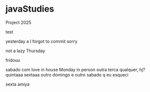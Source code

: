 # javaStudies
Project 2025

test

yesterday a I forgot to commit sorry 

not a lazy Thursday 

fridouu

sabado com love in house
Monday in person
outra terca qualquer, hj?
quintaaa
sextaaa
outro domingo e outro sabado q eu esqueci

sexta amiya